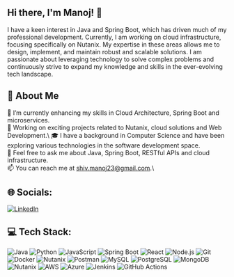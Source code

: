 ## Hi there, I'm Manoj! 👋

I have a keen interest in Java and Spring Boot, which has driven much of my professional development. Currently, I am working on cloud infrastructure, focusing specifically on Nutanix. My expertise in these areas allows me to design, implement, and maintain robust and scalable solutions. I am passionate about leveraging technology to solve complex problems and continuously strive to expand my knowledge and skills in the ever-evolving tech landscape.

## 💫 About Me

🌱 I’m currently enhancing my skills in Cloud Architecture, Spring Boot and microservices.\
💼 Working on exciting projects related to Nutanix, cloud solutions and Web Development.\ 
🎓 I have a background in Computer Science and have been exploring various technologies in the software development space.\
💬 Feel free to ask me about Java, Spring Boot, RESTful APIs and cloud infrastructure.\
📫 You can reach me at [shiv.manoj23@gmail.com](mailto:shiv.manoj23@gmail.com).\

## 🌐 Socials:

[![LinkedIn](https://img.shields.io/badge/LinkedIn-0077B5?style=for-the-badge&logo=linkedin&logoColor=white)]([https://linkedin.com/in/your-profile](https://www.linkedin.com/in/manoj-shivaprakash-8b6188181/))

## 💻 Tech Stack:

![Java](https://img.shields.io/badge/Java-ED8B00?style=for-the-badge&logo=java&logoColor=white) ![Python](https://img.shields.io/badge/Python-3776AB?style=for-the-badge&logo=python&logoColor=white) ![JavaScript](https://img.shields.io/badge/JavaScript-F7DF1E?style=for-the-badge&logo=javascript&logoColor=black) ![Spring Boot](https://img.shields.io/badge/Spring%20Boot-6DB33F?style=for-the-badge&logo=spring-boot&logoColor=white) ![React](https://img.shields.io/badge/React-20232A?style=for-the-badge&logo=react&logoColor=61DAFB) ![Node.js](https://img.shields.io/badge/Node.js-43853D?style=for-the-badge&logo=node-dot-js&logoColor=white) ![Git](https://img.shields.io/badge/Git-F05032?style=for-the-badge&logo=git&logoColor=white) ![Docker](https://img.shields.io/badge/Docker-2496ED?style=for-the-badge&logo=docker&logoColor=white) ![Nutanix](https://img.shields.io/badge/Nutanix-024DA1?style=for-the-badge&logo=nutanix&logoColor=white) ![Postman](https://img.shields.io/badge/Postman-FF6C37?style=for-the-badge&logo=postman&logoColor=white) ![MySQL](https://img.shields.io/badge/MySQL-4479A1?style=for-the-badge&logo=mysql&logoColor=white) ![PostgreSQL](https://img.shields.io/badge/PostgreSQL-316192?style=for-the-badge&logo=postgresql&logoColor=white) ![MongoDB](https://img.shields.io/badge/MongoDB-4EA94B?style=for-the-badge&logo=mongodb&logoColor=white) ![Nutanix](https://img.shields.io/badge/Nutanix-024DA1?style=for-the-badge&logo=nutanix&logoColor=white) ![AWS](https://img.shields.io/badge/Amazon%20AWS-232F3E?style=for-the-badge&logo=amazon-aws&logoColor=white) ![Azure](https://img.shields.io/badge/Microsoft%20Azure-0078D4?style=for-the-badge&logo=microsoft-zure&logoColor=white) ![Jenkins](https://img.shields.io/badge/Jenkins-D24939?style=for-the-badge&logo=jenkins&logoColor=white) ![GitHub Actions](https://img.shields.io/badge/GitHub%20Actions-2088FF?style=for-the-badge&logo=github-actions&logoColor=white)
